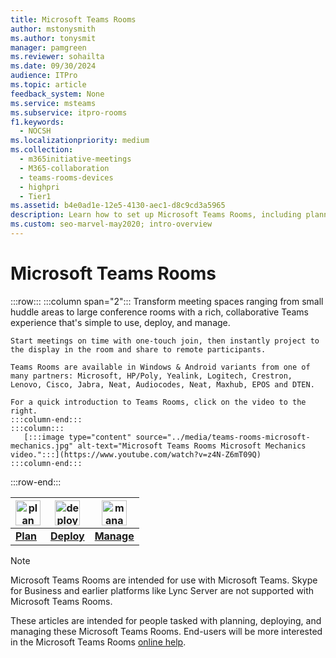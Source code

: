 ```yaml
---
title: Microsoft Teams Rooms
author: mstonysmith
ms.author: tonysmit
manager: pamgreen
ms.reviewer: sohailta
ms.date: 09/30/2024
audience: ITPro
ms.topic: article
feedback_system: None
ms.service: msteams
ms.subservice: itpro-rooms
f1.keywords: 
  - NOCSH
ms.localizationpriority: medium
ms.collection: 
  - m365initiative-meetings
  - M365-collaboration
  - teams-rooms-devices
  - highpri
  - Tier1
ms.assetid: b4e0ad1e-12e5-4130-aec1-d8c9cd3a5965
description: Learn how to set up Microsoft Teams Rooms, including planning, deploying, and managing the system to create your ideal virtual meeting room.
ms.custom: seo-marvel-may2020; intro-overview
---
```


# Microsoft Teams Rooms

:::row:::
    :::column span="2":::
    Transform meeting spaces ranging from small huddle areas to large conference rooms with a rich, collaborative Teams experience that's simple to use, deploy, and manage.
    
    Start meetings on time with one-touch join, then instantly project to the display in the room and share to remote participants.
    
    Teams Rooms are available in Windows & Android variants from one of many partners: Microsoft, HP/Poly, Yealink, Logitech, Crestron, Lenovo, Cisco, Jabra, Neat, Audiocodes, Neat, Maxhub, EPOS and DTEN.
    
    For a quick introduction to Teams Rooms, click on the video to the right.
    :::column-end:::
    :::column:::
       [:::image type="content" source="../media/teams-rooms-microsoft-mechanics.jpg" alt-text="Microsoft Teams Rooms Microsoft Mechanics video.":::](https://www.youtube.com/watch?v=z4N-Z6mT09Q)
    :::column-end:::
:::row-end:::

<!-- The following three links to icon images work with site-relative URLs when published on learn.microsoft.com. -->

|    <img src="/office/media/icons/list-123-teams.svg" width="40 px" height="40 px" alt="plan icon">           | <img src="/office/media/icons/deploy-teams.svg" width="40 px" height="40 px" alt="deploy icon">              |   <img src="/office/media/icons/toolbox.svg" width="40 px" height="40 px" alt="manage icon">            |
| ------------- | ------------- | ------------- |
|  **[Plan](./rooms-plan.md)** |  **[Deploy](./rooms-deploy.md)** |  **[Manage](./rooms-manage.md)** |


> [!NOTE]
> Microsoft Teams Rooms are intended for use with Microsoft Teams.
> Skype for Business and earlier platforms like Lync Server are not supported with Microsoft Teams Rooms.

These articles are intended for people tasked with planning, deploying, and managing these Microsoft Teams Rooms. End-users will be more interested in the Microsoft Teams Rooms [online help](https://support.microsoft.com/office/microsoft-teams-rooms-windows-e667f40e-5aab-40c1-bd68-611fe0002ba2?ui=).

